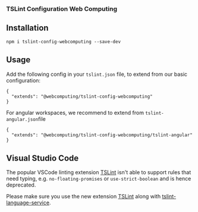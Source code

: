 ### TSLint Configuration Web Computing

## Installation

```
npm i tslint-config-webcomputing --save-dev
```

## Usage
Add the following config in your `tslint.json` file, to extend from our basic configuration:
```
{
  "extends": "@webcomputing/tslint-config-webcomputing"
}
```
For angular workspaces, we recommend to extend from `tslint-angular.json`file
```
{
  "extends": "@webcomputing/tslint-config-webcomputing/tslint-angular"
}
```

## Visual Studio Code

The popular VSCode linting extension [TSLint](https://marketplace.visualstudio.com/items?itemName=eg2.tslint) isn't able to support rules that need typing, e.g. `no-floating-promises` or `use-strict-boolean` and is hence deprecated.

Please make sure you use the new extension [TSLint](https://marketplace.visualstudio.com/items?itemName=ms-vscode.vscode-typescript-tslint-plugin) along with [tslint-language-service](https://github.com/angelozerr/tslint-language-service).
